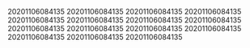20201106084135
20201106084135
20201106084135
20201106084135
20201106084135
20201106084135
20201106084135
20201106084135
20201106084135
20201106084135
20201106084135
20201106084135
20201106084135
20201106084135
20201106084135
